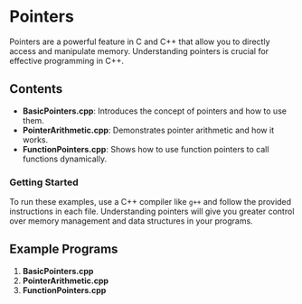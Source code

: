 # Pointers

Pointers are a powerful feature in C and C++ that allow you to directly access and manipulate memory. Understanding pointers is crucial for effective programming in C++.

## Contents

- **BasicPointers.cpp**: Introduces the concept of pointers and how to use them.
- **PointerArithmetic.cpp**: Demonstrates pointer arithmetic and how it works.
- **FunctionPointers.cpp**: Shows how to use function pointers to call functions dynamically.

### Getting Started

To run these examples, use a C++ compiler like `g++` and follow the provided instructions in each file. Understanding pointers will give you greater control over memory management and data structures in your programs.

## Example Programs

1. **BasicPointers.cpp**
2. **PointerArithmetic.cpp**
3. **FunctionPointers.cpp**
